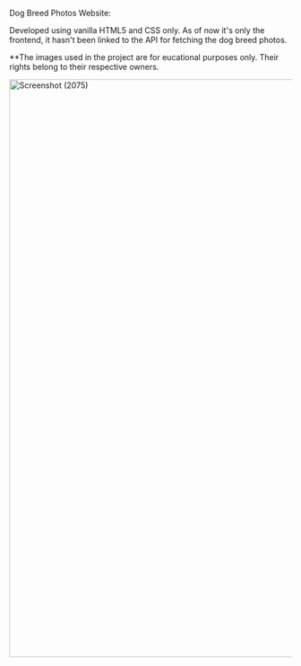 Dog Breed Photos Website:

Developed using vanilla HTML5 and CSS only.
As of now it's only the frontend, it hasn't been linked to the API for fetching the dog breed photos.

**The images used in the project are for eucational purposes only. Their rights belong to their respective owners.

<img width="1920" height="1030" alt="Screenshot (2075)" src="https://github.com/user-attachments/assets/90961889-c431-4237-9d4b-93adff88a649" />
